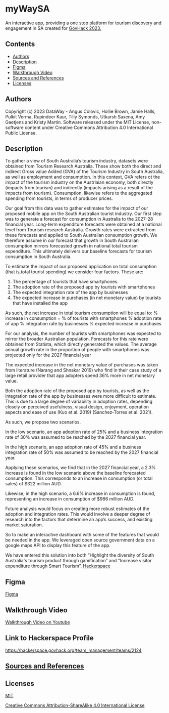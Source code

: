 # myWaySA

An interactive app, providing a one stop platform for tourism discovery and engagement in SA created for
[GovHack 2023.](https://hackerspace.govhack.org/)

## Contents

- [Authors](#authors)
- [Description](#description)
- [Figma](#figma)
- [Walkthrough Video](#walkthrough-video)
- [Sources and References](#sources-and-references)
- [Licenses](#licenses)

## Authors

Copyright (c) 2023 DataWay - Angus Colovic, Hollie Brown, Jamie Halls, Pulkit Verma,
Rupindeer Kaur, Tilly Symonds, Utkarsh Saxena, Amy Gaetjens and Kristy Martin. Software released under the MIT License, non-software content under Creative Commons Attribution 4.0 International Public License.

## Description
To gather a view of South Australia’s tourism industry, datasets were obtained from Tourism Research Australia. These show both the direct and indirect Gross value Added (GVA) of the Tourism Industry in South Australia, as well as employment and consumption. In this context, GVA refers ot the impact of the tourism industry on the Austrlaian economy, both directly (impacts from tourism) and indirectly (impacts arising as a result of the impacts from tourism). Consumption, likewise refers to the aggregated spending from tourists, in terms of producer prices.

Our goal from this data was to gather estimates for the impact of our proposed mobile app on the South Australian tourist industry. Our first step was to generate a forecast for consumption in Australia to the 2027-28 financial year. Long-term expenditure forecasts were obtained at a national level from Tourism research Australia. Growth rates were extracted from these forecasts and applied to South Australian consumption growth. We therefore assume in our forecast that growth in South Australian consumption mirrors forecasted growth in national total tourism expenditure. This ultimately delivers our baseline forecasts for tourism consumption in South Australia.

To estimate the impact of our proposed application on total consumption (that is,total tourist spending) we consider four factors. These are:
1. The percentage of tourists that have smartphones.
2. The adoption rate of the proposed app by tourists with smartphones
3. The expected integration rate of the app by businesses
4. The expected increase in purchases (in net monetary value) by tourists that have installed the app

As such, the net increase in total tourism consumption will be equal to:
% increase in consumption = % of tourists with smartphones % adoption rate of app
% integration rate by businesses % expected increase in purchases

For our analysis, the number of tourists with smartphones was expected to mirror the broader Australian population. Forecasts for this rate were obtained from Statista, which directly generated the values. The average annual growth rate in the proportion of people with smartphones was projected only for the 2027 financial year

The expected increase in the net monetary value of purchases was taken from literature (Narang and Shnakar 2019) who find in their case study of a large retail provider that app adopters spend 36% more in net monetary value.

Both the adoption rate of the proposed app by tourists, as well as the integration rate of the app by businesses were more difficult to estimate. This is due to a large degree of variability in adoption rates, depending closely on perceived usefulness, visual design, enjoyment, operation aspects and ease of use (Kuo et al. 2019) (Sanchez-Torres et al. 2021).

As such, we propose two scenarios.

In the low scenario, an app adoption rate of 25% and a business integration rate of 30% was assumed to be reached by the 2027 financial year.

In the high scenario, an app adoption rate of 45% and a business integration rate of 50% was assumed to be reached by the 2027 financial year.

Applying these scenarios, we find that in the 2027 financial year, a 2.3% increase is found in the low scenario above the baseline forecasted consumption. This corresponds to an increase in consumption (or total sales) of $322 million AUD.

Likewise, in the high scenario, a 6.6% increase in consumption is found, representing an increase in consumption of $966 million AUD.

Future analysis would focus on creating more robust estimates of the adoption and integration rates. This would involve a deeper degree of research into the factors that determine an app’s success, and existing market saturation.

So to make an interactive dashboard with some of the features that would be needed in the app. We leveraged open source government data on a google maps API to display this feature of the app.

We have entered this solution into both “Highlight the diversity of South Australia's tourism product through gamification” and “Increase visitor expenditure through Smart Tourism”. [Hackerspace]([https://hackerspace.govhack.org/](https://hackerspace.govhack.org/team_management/teams/2124))

## Figma
[Figma](https://www.figma.com/community/file/1274979287495852823/MyWaySA)

## Walkthrough Video
[Walkthrough Video on Youtube](https://www.youtube.com/watch?v=fJNg5bX3nsl)


## Link to Hackerspace Profile
https://hackerspace.govhack.org/team_management/teams/2124

## [Sources and References](https://hackerspace.govhack.org/team_management/teams/2124/team_data_sets)


## Licenses

[MIT](https://choosealicense.com/licenses/mit/)

[Creative Commons Attribution-ShareAlike 4.0 International License](https://creativecommons.org/licenses/by-sa/4.0/)
